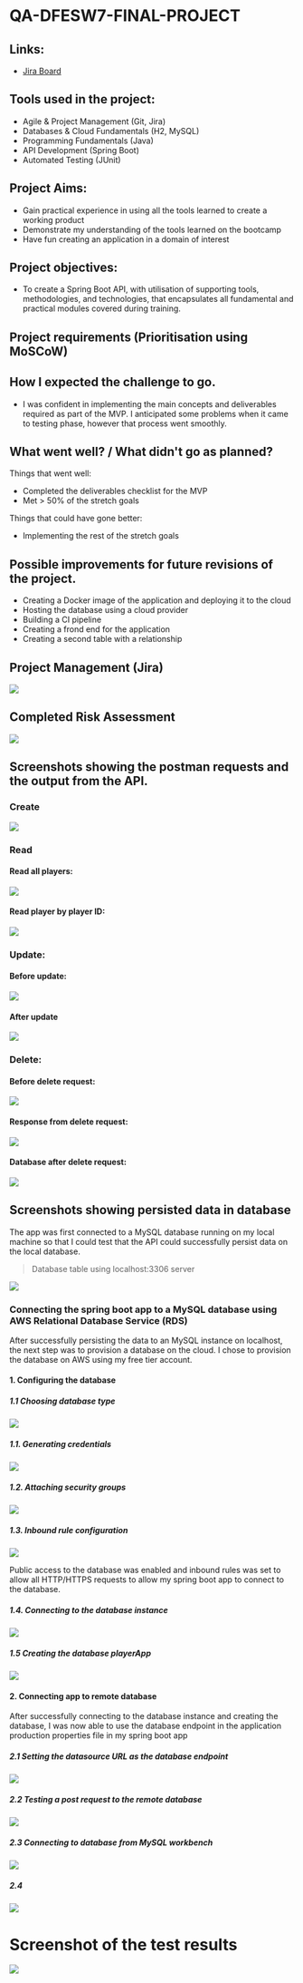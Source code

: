 # QA-DFESW7-FINAL-PROJECT

## Links:
- [Jira Board](https://shuaibh97.atlassian.net/jira/software/projects/QDFP/boards/3)

## Tools used in the project:

- Agile & Project Management (Git, Jira)
- Databases & Cloud Fundamentals (H2, MySQL)
- Programming Fundamentals (Java)
- API Development (Spring Boot)
- Automated Testing (JUnit)

## Project Aims:
- Gain practical experience in using all the tools learned to create a working product
- Demonstrate my understanding of the tools learned on the bootcamp
- Have fun creating an application in a domain of interest

## Project objectives:
- To create a Spring Boot API, with utilisation of supporting tools, methodologies, and technologies, that encapsulates all fundamental and practical modules covered during training.


## Project requirements (Prioritisation using MoSCoW)





##	How I expected the challenge to go.

- I was confident in implementing the main concepts and deliverables required as part of the MVP. I anticipated some problems when it came to testing phase, however that process went smoothly.

## What went well? / What didn't go as planned?

Things that went well:
- Completed the deliverables checklist for the MVP
- Met > 50% of the stretch goals

Things that could have gone better:
- Implementing the rest of the stretch goals


## Possible improvements for future revisions of the project.

- Creating a Docker image of the application and deploying it to the cloud
- Hosting the database using a cloud provider
- Building a CI pipeline
- Creating a frond end for the application
- Creating a second table with a relationship


## Project Management (Jira)
![](images/Jira.png)


## Completed Risk Assessment

![](images/RiskAssessment.png)


## Screenshots showing the postman requests and the output from the API.

### Create

![](images/CRUD-create.png)

### Read

#### Read all players:

![](images/CRUD-readall.png)

#### Read player by player ID:

![](images/CRUD-readID.png)

### Update:

#### Before update:
![](images/CRUD-beforeupdate.png)

#### After update
![](images/CRUD-afterupdate.png)

### Delete:

#### Before delete request:

![](images/CRUD-readall.png)


#### Response from delete request:
![](images/CRUD-delete.png)


#### Database after delete request:
![](images/CRUD-afterdelete.png)



## Screenshots showing persisted data in database 


The app was first connected to a MySQL database running on my local machine so that I could test that the API could successfully persist data on the local database.

>Database table using localhost:3306 server

![](images/Database.png)

### Connecting the spring boot app to a MySQL database using AWS Relational Database Service (RDS)

After successfully persisting the data to an MySQL instance on localhost, the next step was to provision a database on the cloud. I chose to provision the database on AWS using my free tier account.

#### 1. Configuring the database

##### 1.1 Choosing database type
![](images/dbconfig1.png)


##### 1.1. Generating credentials

![](images/dbconfig2.png)

##### 1.2. Attaching security groups

![](images/dbconfig3.png)

##### 1.3. Inbound rule configuration

![](images/dbconfig4.png)

Public access to the database was enabled and inbound rules was set to allow all HTTP/HTTPS requests to allow my spring boot app to connect to the database.

##### 1.4. Connecting to the database instance

![](images/ConnectingtotheDB.png)


##### 1.5 Creating the database playerApp

![](images/creatingplayerApp.png)


#### 2. Connecting app to remote database 

After successfully connecting to the database instance and creating the database, I was now able to use the database endpoint in the application production properties file in my spring boot app

##### 2.1 Setting the datasource URL as the database endpoint

![](images/appdbconfigure.png)

##### 2.2 Testing a post request to the remote database

![](images/PostingtoAWSDB.png)

##### 2.3 Connecting to database from MySQL workbench

![](images/ConnectingToRemoteWB.png)

##### 2.4 

![](images/PersistedDBonAWS.png)

# Screenshot of the test results

![](images/testresults.png)








